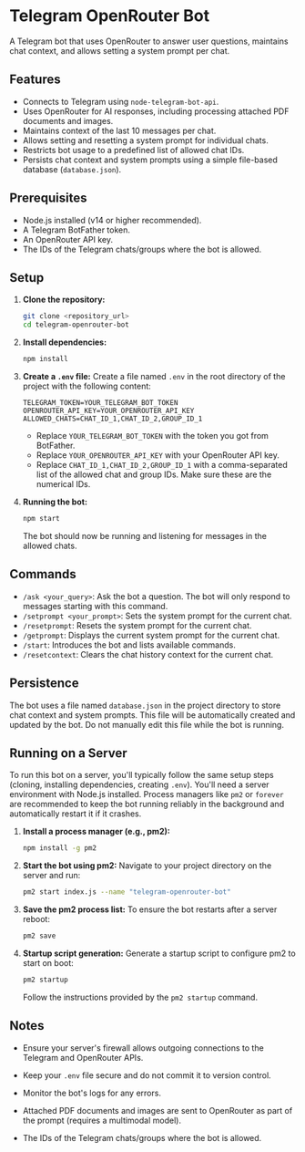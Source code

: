 # Telegram OpenRouter Bot

A Telegram bot that uses OpenRouter to answer user questions, maintains chat context, and allows setting a system prompt per chat.

## Features

-   Connects to Telegram using `node-telegram-bot-api`.
-   Uses OpenRouter for AI responses, including processing attached PDF documents and images.
-   Maintains context of the last 10 messages per chat.
-   Allows setting and resetting a system prompt for individual chats.
-   Restricts bot usage to a predefined list of allowed chat IDs.
-   Persists chat context and system prompts using a simple file-based database (`database.json`).

## Prerequisites

-   Node.js installed (v14 or higher recommended).
-   A Telegram BotFather token.
-   An OpenRouter API key.
-   The IDs of the Telegram chats/groups where the bot is allowed.

## Setup

1.  **Clone the repository:**
    ```bash
    git clone <repository_url>
    cd telegram-openrouter-bot
    ```

2.  **Install dependencies:**
    ```bash
    npm install
    ```

3.  **Create a `.env` file:**
    Create a file named `.env` in the root directory of the project with the following content:

    ```env
    TELEGRAM_TOKEN=YOUR_TELEGRAM_BOT_TOKEN
    OPENROUTER_API_KEY=YOUR_OPENROUTER_API_KEY
    ALLOWED_CHATS=CHAT_ID_1,CHAT_ID_2,GROUP_ID_1
    ```

    -   Replace `YOUR_TELEGRAM_BOT_TOKEN` with the token you got from BotFather.
    -   Replace `YOUR_OPENROUTER_API_KEY` with your OpenRouter API key.
    -   Replace `CHAT_ID_1,CHAT_ID_2,GROUP_ID_1` with a comma-separated list of the allowed chat and group IDs. Make sure these are the numerical IDs.

4.  **Running the bot:**

    ```bash
    npm start
    ```

    The bot should now be running and listening for messages in the allowed chats.

## Commands

-   `/ask <your_query>`: Ask the bot a question. The bot will only respond to messages starting with this command.
-   `/setprompt <your_prompt>`: Sets the system prompt for the current chat.
-   `/resetprompt`: Resets the system prompt for the current chat.
-   `/getprompt`: Displays the current system prompt for the current chat.
-   `/start`: Introduces the bot and lists available commands.
-   `/resetcontext`: Clears the chat history context for the current chat.

## Persistence

The bot uses a file named `database.json` in the project directory to store chat context and system prompts. This file will be automatically created and updated by the bot. Do not manually edit this file while the bot is running.

## Running on a Server

To run this bot on a server, you'll typically follow the same setup steps (cloning, installing dependencies, creating `.env`). You'll need a server environment with Node.js installed. Process managers like `pm2` or `forever` are recommended to keep the bot running reliably in the background and automatically restart it if it crashes.

1.  **Install a process manager (e.g., pm2):**
    ```bash
    npm install -g pm2
    ```

2.  **Start the bot using pm2:**
    Navigate to your project directory on the server and run:
    ```bash
    pm2 start index.js --name "telegram-openrouter-bot"
    ```

3.  **Save the pm2 process list:**
    To ensure the bot restarts after a server reboot:
    ```bash
    pm2 save
    ```

4.  **Startup script generation:**
    Generate a startup script to configure pm2 to start on boot:
    ```bash
    pm2 startup
    ```
    Follow the instructions provided by the `pm2 startup` command.

## Notes

-   Ensure your server's firewall allows outgoing connections to the Telegram and OpenRouter APIs.
-   Keep your `.env` file secure and do not commit it to version control.
-   Monitor the bot's logs for any errors.

-   Attached PDF documents and images are sent to OpenRouter as part of the prompt (requires a multimodal model).

-   The IDs of the Telegram chats/groups where the bot is allowed. 